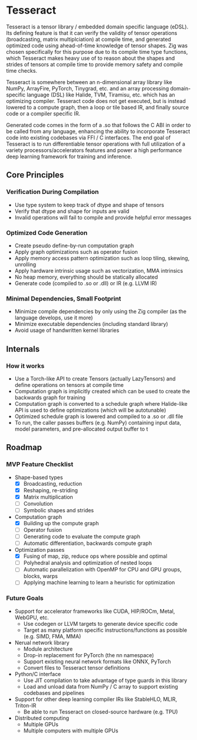 # Tesseract

Tesseract is a tensor library / embedded domain specific language (eDSL). Its defining feature is that it can verify the validity of tensor operations (broadcasting, matrix multiplciation) at compile time, and generated optimized code using ahead-of-time knowledge of tensor shapes. Zig was chosen specifically for this purpose due to its compile time type functions, which Tesseract makes heavy use of to reason about the shapes and strides of tensors at compile time to provide memory safety and compile time checks. 

Tesseract is somewhere between an n-dimensional array library like NumPy, ArrayFire, PyTorch, Tinygrad, etc. and an array processing domain-specific language (DSL) like Halide, TVM, Tiramisu, etc. which has an optimizing compiler. Tesseract code does not get executed, but is instead lowered to a compute graph, then a loop or tile based IR, and finally source code or a compiler specific IR. 

Generated code comes in the form of a .so that follows the C ABI in order to be called from any language, enhancing the ability to incorporate Tesseract code into existing codebases via FFI / C interfaces. The end goal of Tesseract is to run differentiable tensor operations with full utilization of a variety processors/accelerators features and power a high performance deep learning framework for training and inference.

## Core Principles

### Verification During Compilation

- Use type system to keep track of dtype and shape of tensors
- Verify that dtype and shape for inputs are valid
- Invalid operations will fail to compile and provide helpful error messages

### Optimized Code Generation

- Create pseudo define-by-run computation graph
- Apply graph optimizations such as operator fusion
- Apply memory access pattern optimization such as loop tiling, skewing, unrolling
- Apply hardware intrinsic usage such as vectorization, MMA intrinsics
- No heap memory, everything should be statically allocated
- Generate code (compiled to .so or .dll) or IR (e.g. LLVM IR)

### Minimal Dependencies, Small Footprint

- Minimize compile dependencies by only using the Zig compiler (as the language develops, use it more)
- Minimize executable dependencies (including standard library)
- Avoid usage of handwritten kernel libraries

## Internals

### How it works

- Use a Torch-like API to create Tensors (actually LazyTensors) and define operations on tensors at compile time
- Computation graph is implicitly created which can be used to create the backwards graph for training
- Computation graph is converted to a schedule graph where Halide-like API is used to define optimizations (which will be autotunable)
- Optimized schedule graph is lowered and compiled to a .so or .dll file
- To run, the caller passes buffers (e.g. NumPy) containing input data, model parameters, and pre-allocated output buffer to t

## Roadmap

### MVP Feature Checklist

- Shape-based types
    - [x] Broadcasting, reduction
    - [x] Reshaping, re-striding
    - [x] Matrix multiplication
    - [ ] Convolution
    - [ ] Symbolic shapes and strides
- Computation graph 
    - [x] Building up the compute graph
    - [ ] Operator fusion
    - [ ] Generating code to evaluate the compute graph
    - [ ] Automatic differentiation, backwards compute graph
- Optimization passes
    - [x] Fusing of map, zip, reduce ops where possible and optimal
    - [ ] Polyhedral analysis and optimization of nested loops
    - [ ] Automatic parallelization with OpenMP for CPU and GPU groups, blocks, warps
    - [ ] Applying machine learning to learn a heuristic for optimization

### Future Goals

- Support for accelerator frameworks like CUDA, HIP/ROCm, Metal, WebGPU, etc.
    - Use codegen or LLVM targets to generate device specific code
    - Target as many platform specific instructions/functions as possible (e.g. SIMD, FMA, MMA)
- Nerual network library
    - Module architecture
    - Drop-in replacement for PyTorch (the nn namespace)
    - Support existing neural network formats like ONNX, PyTorch
    - Convert files to Tesseract tensor definitions
- Python/C interface
    - Use JIT compilation to take advantage of type guards in this library
    - Load and unload data from NumPy / C array to support existing codebases and pipelines
- Support for other deep learning compiler IRs like StableHLO, MLIR, Triton-IR
    - Be able to run Tesseract on closed-source hardware (e.g. TPU)
- Distributed computing
    - Multiple GPUs
    - Multiple computers with multiple GPUs
